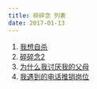 ```yaml
---
title: 碎碎念 列表
date: 2017-01-13
---
```


1. [我想自杀](/?po=ssn)
2. [碎碎念2](/?po=ssn2)
3. [为什么我讨厌我的父母](/?po=ssn3)
4. [我遇到的电话推销岗位](?po=ssn4)
